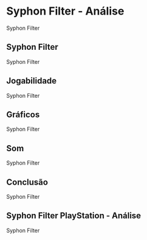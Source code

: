 ---
---

# Syphon Filter - Análise

Syphon Filter

## Syphon Filter

Syphon Filter

## Jogabilidade

Syphon Filter

## Gráficos

Syphon Filter

## Som

Syphon Filter

## Conclusão

Syphon Filter

## Syphon Filter PlayStation - Análise

Syphon Filter
